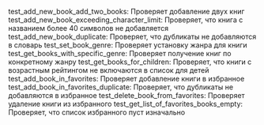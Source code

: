 test_add_new_book_add_two_books: Проверяет добавление двух книг
test_add_new_book_exceeding_character_limit: Проверяет, что книга с названием более 40 символов не добавляется
test_add_new_book_duplicate: Проверяет, что дубликаты не добавляются в словарь
test_set_book_genre: Проверяет установку жанра для книги
test_get_books_with_specific_genre: Проверяет получение книг по конкретному жанру
test_get_books_for_children: Проверяет, что книги с возрастным рейтингом не включаются в список для детей
test_add_book_in_favorites: Проверяет добавление книги в избранное
test_add_book_in_favorites_duplicate: Проверяет, что дубликаты не добавляются в избранное
test_delete_book_from_favorites: Проверяет удаление книги из избранного
test_get_list_of_favorites_books_empty: Проверяет, что список избранного пуст изначально